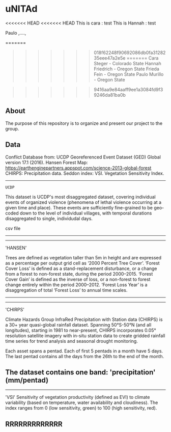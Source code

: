 # uNITAd

<<<<<<< HEAD
<<<<<<< HEAD
This is cara : test
This is Hannah : test


Paulo ,....,

=======
>>>>>>> 018f62248f90692086db0fa3128235eee47a2e5e
=======
Cara Steger - Colorado State
Hannah Friedrich - Oregon State
Frieda Fein - Oregon State
Paulo Murillo - Oregon State

>>>>>>> 9416aa9e84aaff9ee1a3084fd9f39246da81ba0b
## About

The purpose of this repository is to organize and present our project to the group.


## Data

Conflict Database from: UCDP Georeferenced Event Dataset (GED) Global version 17.1 (2016).
Hansen Forest Map: https://earthenginepartners.appspot.com/science-2013-global-forest
CHIRPS: Precipitation data.
Seddon index: VSI. Vegetation Sensitivity Index.

----

`UCDP`

This dataset is UCDP's most disaggregated dataset, covering individual events of organized violence (phenomena of lethal violence occurring at a given time and place). These events are sufficiently fine-grained to be geo-coded down to the level of individual villages, with temporal durations disaggregated to single, individudal days.

csv file

---

---
'HANSEN'

Trees are defined as vegetation taller than 5m in height and are expressed as a percentage per output grid cell as ‘2000 Percent Tree Cover’. ‘Forest Cover Loss’ is defined as a stand-replacement disturbance, or a change from a forest to non-forest state, during the period 2000–2015. ‘Forest Cover Gain’ is defined as the inverse of loss, or a non-forest to forest change entirely within the period 2000–2012. ‘Forest Loss Year’ is a disaggregation of total ‘Forest Loss’ to annual time scales.

---

---
'CHIRPS'


Climate Hazards Group InfraRed Precipitation with Station data (CHIRPS) is a 30+ year quasi-global rainfall dataset. Spanning 50°S-50°N (and all longitudes), starting in 1981 to near-present, CHIRPS incorporates 0.05° resolution satellite imagery with in-situ station data to create gridded rainfall time series for trend analysis and seasonal drought monitoring.

Each asset spans a pentad. Each of first 5 pentads in a month have 5 days. The last pentad contains all the days from the 26th to the end of the month.

The dataset contains one band: 'precipitation' (mm/pentad)
---

---
 'VSI'
Sensitivity of vegetation productivity (defined as EVI) to climate variability (based on temperature, water availability and cloudiness). The index ranges from 0 (low sensitivity, green) to 100 (high sensitivity, red).

RRRRRRRRRRRRR
---
